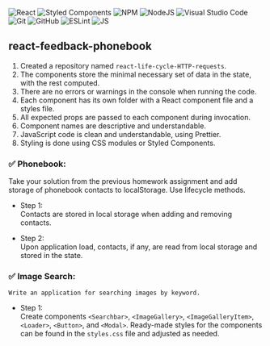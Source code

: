 ![React](https://img.shields.io/badge/react-%2320232a.svg?style=for-the-badge&logo=react&logoColor=%2361DAFB)
![Styled Components](https://img.shields.io/badge/styled--components-DB7093?style=for-the-badge&logo=styled-components&logoColor=white)
![NPM](https://img.shields.io/badge/NPM-%23000000.svg?style=for-the-badge&logo=npm&logoColor=white)
![NodeJS](https://img.shields.io/badge/node.js-6DA55F?style=for-the-badge&logo=node.js&logoColor=white)
![Visual Studio Code](https://img.shields.io/badge/Visual%20Studio%20Code-0078d7.svg?style=for-the-badge&logo=visual-studio-code&logoColor=white)
![Git](https://img.shields.io/badge/git-%23F05033.svg?style=for-the-badge&logo=git&logoColor=white)
![GitHub](https://img.shields.io/badge/github-%23121011.svg?style=for-the-badge&logo=github&logoColor=white)
![ESLint](https://img.shields.io/badge/ESLint-4B3263?style=for-the-badge&logo=eslint&logoColor=white)
![JS](https://img.shields.io/badge/JavaScript-F7DF1E.svg?style=for-the-badge&logo=JavaScript&logoColor=black)

## react-feedback-phonebook

1. Created a repository named `react-life-cycle-HTTP-requests`.
2. The components store the minimal necessary set of data in the state, with the rest computed.
3. There are no errors or warnings in the console when running the code.
4. Each component has its own folder with a React component file and a styles file.
5. All expected props are passed to each component during invocation.
6. Component names are descriptive and understandable.
7. JavaScript code is clean and understandable, using Prettier.
8. Styling is done using CSS modules or Styled Components.

### ✅ Phonebook:

Take your solution from the previous homework assignment and add storage of phonebook contacts to localStorage. Use lifecycle methods.

-   Step 1:  
    Contacts are stored in local storage when adding and removing contacts.

-   Step 2:  
    Upon application load, contacts, if any, are read from local storage and stored in the state.

### ✅ Image Search:

    Write an application for searching images by keyword.

-   Step 1:  
    Create components `<Searchbar>`, `<ImageGallery>`, `<ImageGalleryItem>`, `<Loader>`, `<Button>`, and `<Modal>`. Ready-made styles for the components can be found in the `styles.css` file and adjusted as needed.
